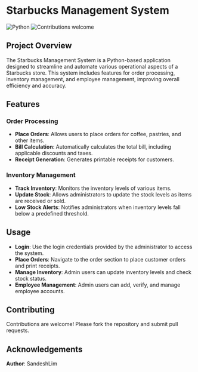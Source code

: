 # Starbucks Management System

![Python](https://img.shields.io/badge/Python-3.8-blue) ![Contributions welcome](https://img.shields.io/badge/Contributions-Welcome-brightgreen)

## Project Overview
The Starbucks Management System is a Python-based application designed to streamline and automate various operational aspects of a Starbucks store. This system includes features for order processing, inventory management, and employee management, improving overall efficiency and accuracy.

## Features

### Order Processing
- **Place Orders**: Allows users to place orders for coffee, pastries, and other items.
- **Bill Calculation**: Automatically calculates the total bill, including applicable discounts and taxes.
- **Receipt Generation**: Generates printable receipts for customers.

### Inventory Management
- **Track Inventory**: Monitors the inventory levels of various items.
- **Update Stock**: Allows administrators to update the stock levels as items are received or sold.
- **Low Stock Alerts**: Notifies administrators when inventory levels fall below a predefined threshold.


## Usage
- **Login**: Use the login credentials provided by the administrator to access the system.
- **Place Orders**: Navigate to the order section to place customer orders and print receipts.
- **Manage Inventory**: Admin users can update inventory levels and check stock status.
- **Employee Management**: Admin users can add, verify, and manage employee accounts.

## Contributing
Contributions are welcome! Please fork the repository and submit pull requests.

## Acknowledgements
**Author**: SandeshLim
